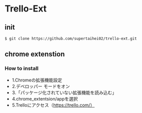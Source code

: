 # Trello-Ext

## init
``` bash
$ git clone https://github.com/supertaihei02/trello-ext.git
```

## chrome extenstion
### How to install
* 1.Chromeの拡張機能設定
* 2.デベロッパー モードをオン
* 3.「パッケージ化されていない拡張機能を読み込む」
* 4.chrome_extentsion/appを選択
* 5.Trelloにアクセス（https://trello.com/）


